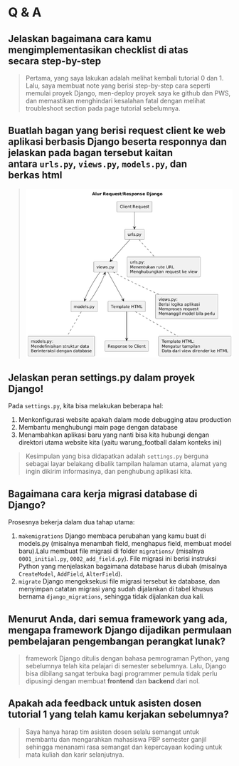 # Q & A

## **Jelaskan bagaimana cara kamu mengimplementasikan checklist di atas secara step-by-step** 
> Pertama, yang saya lakukan adalah melihat kembali tutorial 0 dan 1. Lalu, saya membuat note yang berisi step-by-step cara seperti memulai proyek Django, men-deploy proyek saya ke github dan PWS, dan memastikan menghindari kesalahan fatal dengan melihat troubleshoot section pada page tutorial sebelumnya.

## **Buatlah bagan yang berisi request client ke web aplikasi berbasis Django beserta responnya dan jelaskan pada bagan tersebut kaitan antara `urls.py`, `views.py`, `models.py`, dan berkas html**
> ![Proses request client](bagan.png)

## **Jelaskan peran settings.py dalam proyek Django!**
Pada `settings.py`, kita bisa melakukan beberapa hal:
1. Menkonfigurasi website apakah dalam mode debugging atau production
2. Membantu menghubungi main page dengan database
3. Menambahkan aplikasi baru yang nanti bisa kita hubungi dengan direktori utama website kita (yaitu warung_football dalam konteks ini)
> Kesimpulan yang bisa didapatkan adalah `settings.py` berguna sebagai layar belakang dibalik tampilan halaman utama, alamat yang ingin dikirim informasinya, dan penghubung aplikasi kita.
## **Bagaimana cara kerja migrasi database di Django?**
Prosesnya bekerja dalam dua tahap utama:
1. `makemigrations`
Django membaca perubahan yang kamu buat di models.py (misalnya menambah field, menghapus field, membuat model baru).Lalu membuat file migrasi di folder `migrations/` (misalnya `0001_initial.py`, `0002_add_field.py`). File migrasi ini berisi instruksi Python yang menjelaskan bagaimana database harus diubah (misalnya `CreateModel`, `AddField`, `AlterField`).
2. `migrate`
Django mengeksekusi file migrasi tersebut ke database, dan menyimpan catatan migrasi yang sudah dijalankan di tabel khusus bernama `django_migrations`, sehingga tidak dijalankan dua kali.

## **Menurut Anda, dari semua framework yang ada, mengapa framework Django dijadikan permulaan pembelajaran pengembangan perangkat lunak?**
> framework Django ditulis dengan bahasa pemrograman Python, yang sebelumnya telah kita pelajari di semester sebelumnya. Lalu, Django bisa dibilang sangat terbuka bagi programmer pemula tidak perlu dipusingi dengan membuat __frontend__ dan __backend__ dari nol.

## **Apakah ada feedback untuk asisten dosen tutorial 1 yang telah kamu kerjakan sebelumnya?**
> Saya hanya harap tim asisten dosen selalu semangat untuk membantu dan mengarahkan mahasiswa PBP semester ganjil sehingga menanami rasa semangat dan kepercayaan koding untuk mata kuliah dan karir selanjutnya.